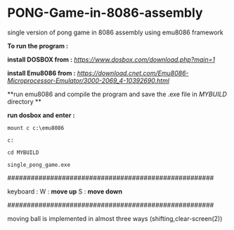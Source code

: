# PONG-Game-in-8086-assembly
single version of pong game in 8086 assembly using emu8086 framework

**To run the program :**

**install DOSBOX from :** *https://www.dosbox.com/download.php?main=1*

**install Emu8086 from :** *https://download.cnet.com/Emu8086-Microprocessor-Emulator/3000-2069_4-10392690.html*

**run emu8086 and compile the program and save the .exe file in *MYBUILD* directory **

**run dosbox and enter :**

```
mount c c:\emu8086

c:

cd MYBUILD

single_pong_game.exe
```

#####################################################

keyboard :
W : **move up**
S : **move down**

#####################################################

moving ball is implemented in almost three ways (shifting,clear-screen(2))
